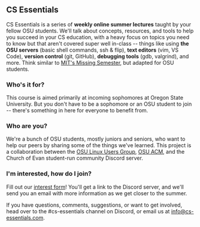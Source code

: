 ## CS Essentials

CS Essentials is a series of **weekly online summer lectures** taught by your fellow OSU students. We'll talk about concepts, resources, and tools to help you succeed in your CS education, with a heavy focus on topics you need to know but that aren't covered super well in-class -- things like using **the OSU servers** (basic shell commands, ssh & flip), **text editors** (vim, VS Code), **version control** (git, GitHub), **debugging tools** (gdb, valgrind), and more. Think similar to [MIT's Missing Semester](https://missing.csail.mit.edu), but adapted for OSU students.

### Who's it for?

This course is aimed primarily at incoming sophomores at Oregon State University. But you don't have to be a sophomore or an OSU student to join -- there's something in here for everyone to benefit from.

### Who are you?

We're a bunch of OSU students, mostly juniors and seniors, who want to help our peers by sharing some of the things we've learned. This project is a collaboration between the [OSU Linux Users Group](https://lug.oregonstate.edu/), [OSU ACM](http://acm.oregonstate.edu/), and the Church of Evan student-run community Discord server.

### I'm interested, how do I join?

Fill out our [interest form](https://forms.gle/jZne3San1mzjJQCG6)! You'll get a link to the Discord server, and we'll send you an email with more information as we get closer to the summer.

If you have questions, comments, suggestions, or want to get involved, head over to the #cs-essentials channel on Discord, or email us at [info@cs-essentials.com](mailto:info@cs-essentials.com).
